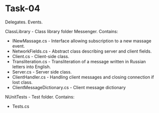 # Task-04
Delegates. Events.

ClassLibrary - Class library folder Messenger. Contains:
- INewMassage.cs - Interface allowing subscription to a new massage event.
- NetworkFields.cs - Abstract class describing server and client fields.
- Client.cs - Client-side class.
- Transliteration.cs - Transliteration of a message written in Russian letters into English.
- Server.cs - Server side class.
- ClientHandler.cs - Handling client messages and closing connection if lost class.
- ClientMessageDictionary.cs - Client message dictionary

NUnitTests - Test folder. Contains:
- Tests.cs
